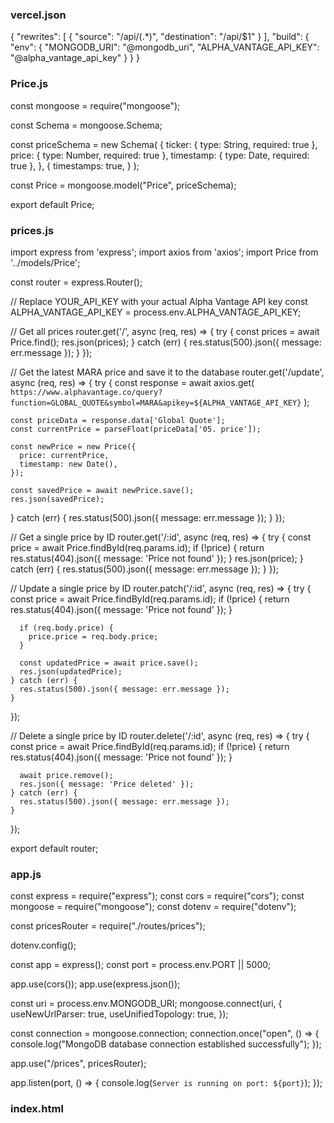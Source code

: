 
### vercel.json

{
    "rewrites": [
      {
        "source": "/api/(.*)",
        "destination": "/api/$1"
      }
    ],
    "build": {
      "env": {
        "MONGODB_URI": "@mongodb_uri",
        "ALPHA_VANTAGE_API_KEY": "@alpha_vantage_api_key"
      }
    }
  }
  
### Price.js

const mongoose = require("mongoose");

const Schema = mongoose.Schema;

const priceSchema = new Schema(
  {
    ticker: { type: String, required: true },
    price: { type: Number, required: true },
    timestamp: { type: Date, required: true },
  },
  {
    timestamps: true,
  }
);

const Price = mongoose.model("Price", priceSchema);

export default Price;

### prices.js

import express from 'express';
import axios from 'axios';
import Price from '../models/Price';

const router = express.Router();

// Replace YOUR_API_KEY with your actual Alpha Vantage API key
const ALPHA_VANTAGE_API_KEY = process.env.ALPHA_VANTAGE_API_KEY;

// Get all prices
router.get('/', async (req, res) => {
  try {
    const prices = await Price.find();
    res.json(prices);
  } catch (err) {
    res.status(500).json({ message: err.message });
  }
});

// Get the latest MARA price and save it to the database
router.get('/update', async (req, res) => {
  try {
    const response = await axios.get(
      `https://www.alphavantage.co/query?function=GLOBAL_QUOTE&symbol=MARA&apikey=${ALPHA_VANTAGE_API_KEY}`
    );

    const priceData = response.data['Global Quote'];
    const currentPrice = parseFloat(priceData['05. price']);

    const newPrice = new Price({
      price: currentPrice,
      timestamp: new Date(),
    });

    const savedPrice = await newPrice.save();
    res.json(savedPrice);
  } catch (err) {
    res.status(500).json({ message: err.message });
  }
});

// Get a single price by ID
router.get('/:id', async (req, res) => {
    try {
      const price = await Price.findById(req.params.id);
      if (!price) {
        return res.status(404).json({ message: 'Price not found' });
      }
      res.json(price);
    } catch (err) {
      res.status(500).json({ message: err.message });
    }
  });
  
  // Update a single price by ID
  router.patch('/:id', async (req, res) => {
    try {
      const price = await Price.findById(req.params.id);
      if (!price) {
        return res.status(404).json({ message: 'Price not found' });
      }
  
      if (req.body.price) {
        price.price = req.body.price;
      }
  
      const updatedPrice = await price.save();
      res.json(updatedPrice);
    } catch (err) {
      res.status(500).json({ message: err.message });
    }
  });
  
  // Delete a single price by ID
  router.delete('/:id', async (req, res) => {
    try {
      const price = await Price.findById(req.params.id);
      if (!price) {
        return res.status(404).json({ message: 'Price not found' });
      }
  
      await price.remove();
      res.json({ message: 'Price deleted' });
    } catch (err) {
      res.status(500).json({ message: err.message });
    }
  });

  export default router;


### app.js

const express = require("express");
const cors = require("cors");
const mongoose = require("mongoose");
const dotenv = require("dotenv");

const pricesRouter = require("./routes/prices");

dotenv.config();

const app = express();
const port = process.env.PORT || 5000;

app.use(cors());
app.use(express.json());

const uri = process.env.MONGODB_URI;
mongoose.connect(uri, {
  useNewUrlParser: true,
  useUnifiedTopology: true,
});

const connection = mongoose.connection;
connection.once("open", () => {
  console.log("MongoDB database connection established successfully");
});

app.use("/prices", pricesRouter);

app.listen(port, () => {
  console.log(`Server is running on port: ${port}`);
});

### index.html

<!DOCTYPE html>
<html lang="en">
  <head>
    <meta charset="utf-8" />
    <link rel="icon" href="%PUBLIC_URL%/favicon.ico" />
    <meta name="viewport" content="width=device-width, initial-scale=1" />
    <meta name="theme-color" content="#000000" />
    <meta
      name="description"
      content="Web site created using create-react-app"
    />
    <link rel="apple-touch-icon" href="%PUBLIC_URL%/logo192.png" />
    <!--
      manifest.json provides metadata used when your web app is installed on a
      user's mobile device or desktop. See https://developers.google.com/web/fundamentals/web-app-manifest/
    -->
    <link rel="manifest" href="%PUBLIC_URL%/manifest.json" />
    <!--
      Notice the use of %PUBLIC_URL% in the tags above.
      It will be replaced with the URL of the `public` folder during the build.
      Only files inside the `public` folder can be referenced from the HTML.

      Unlike "/favicon.ico" or "favicon.ico", "%PUBLIC_URL%/favicon.ico" will
      work correctly both with client-side routing and a non-root public URL.
      Learn how to configure a non-root public URL by running `npm run build`.
    -->
    <title>React App</title>
  </head>
  <body>
    <noscript>You need to enable JavaScript to run this app.</noscript>
    <div id="root"></div>
    <!--
      This HTML file is a template.
      If you open it directly in the browser, you will see an empty page.

      You can add webfonts, meta tags, or analytics to this file.
      The build step will place the bundled scripts into the <body> tag.

      To begin the development, run `npm start` or `yarn start`.
      To create a production bundle, use `npm run build` or `yarn build`.
    -->
  </body>
</html>

### manifest.json

{
  "short_name": "React App",
  "name": "Create React App Sample",
  "icons": [
    {
      "src": "favicon.ico",
      "sizes": "64x64 32x32 24x24 16x16",
      "type": "image/x-icon"
    },
    {
      "src": "logo192.png",
      "type": "image/png",
      "sizes": "192x192"
    },
    {
      "src": "logo512.png",
      "type": "image/png",
      "sizes": "512x512"
    }
  ],
  "start_url": ".",
  "display": "standalone",
  "theme_color": "#000000",
  "background_color": "#ffffff"
}

### package.json

{
  "name": "mara-price-checker",
  "version": "0.1.0",
  "private": true,
  "dependencies": {
    "@testing-library/jest-dom": "^5.16.5",
    "@testing-library/react": "^13.4.0",
    "@testing-library/user-event": "^13.5.0",
    "axios": "^1.3.6",
    "cors": "^2.8.5",
    "dotenv": "^16.0.3",
    "express": "^4.18.2",
    "mongoose": "^7.0.5",
    "react": "^18.2.0",
    "react-dom": "^18.2.0",
    "react-scripts": "5.0.1",
    "web-vitals": "^2.1.4"
  },
  "scripts": {
    "start": "concurrently \"npm run start-frontend\" \"npm run start-backend\"",
    "start-frontend": "react-scripts start",
    "start-backend": "nodemon backend/app.js",
    "build": "react-scripts build",
    "test": "react-scripts test",
    "eject": "react-scripts eject"
  },
  "eslintConfig": {
    "extends": [
      "react-app",
      "react-app/jest"
    ]
  },
  "browserslist": {
    "production": [
      ">0.2%",
      "not dead",
      "not op_mini all"
    ],
    "development": [
      "last 1 chrome version",
      "last 1 firefox version",
      "last 1 safari version"
    ]
  },
  "devDependencies": {
    "concurrently": "^8.0.1"
  }
}

### reportWebVitals.js

const reportWebVitals = onPerfEntry => {
  if (onPerfEntry && onPerfEntry instanceof Function) {
    import('web-vitals').then(({ getCLS, getFID, getFCP, getLCP, getTTFB }) => {
      getCLS(onPerfEntry);
      getFID(onPerfEntry);
      getFCP(onPerfEntry);
      getLCP(onPerfEntry);
      getTTFB(onPerfEntry);
    });
  }
};

export default reportWebVitals;

### index.js

import React from 'react';
import ReactDOM from 'react-dom/client';
import './index.css';
import App from './App';
import reportWebVitals from './reportWebVitals';

const root = ReactDOM.createRoot(document.getElementById('root'));
root.render(
  <React.StrictMode>
    <App />
  </React.StrictMode>
);

// If you want to start measuring performance in your app, pass a function
// to log results (for example: reportWebVitals(console.log))
// or send to an analytics endpoint. Learn more: https://bit.ly/CRA-vitals
reportWebVitals();

### PriceTable.js

// PriceTable.js
import React, { useState, useEffect } from "react";
import axios from "axios";
import EditPriceModal from "./EditPriceModal";

const PriceTable = () => {
  const [prices, setPrices] = useState([]);
  const [selectedPrice, setSelectedPrice] = useState(null);

  useEffect(() => {
    fetchData();
  }, []);

  const fetchData = async () => {
    try {
        const { data } = await axios.get("/api/prices");
      setPrices(data);
    } catch (error) {
      console.error("Error fetching prices:", error);
    }
  };

  const handleUpdate = () => {
    setSelectedPrice(null);
    fetchData();
  };

  const handleDelete = () => {
    setSelectedPrice(null);
    fetchData();
  };

  return (
    <div>
      <h2>Price Table</h2>
      <table>
        <thead>
          <tr>
            <th>Ticker</th>
            <th>Price</th>
            <th>Timestamp</th>
            <th>Actions</th>
          </tr>
        </thead>
        <tbody>
          {prices.map((price) => (
            <tr key={price._id}>
              <td>{price.ticker}</td>
              <td>{price.price}</td>
              <td>{new Date(price.timestamp).toLocaleString()}</td>
              <td>
                <button onClick={() => setSelectedPrice(price)}>
                  Edit
                </button>
              </td>
            </tr>
          ))}
        </tbody>
      </table>
      {selectedPrice && (
        <EditPriceModal
          price={selectedPrice}
          onUpdate={handleUpdate}
          onDelete={handleDelete}
        />
      )}
    </div>
  );
};

export default PriceTable;

### EditPriceModal.js

import React, { useState } from "react";
import axios from "axios";

const EditPriceModal = ({ price, onUpdate, onDelete }) => {
  const [newPrice, setNewPrice] = useState(price.price);

  const handleSubmit = async (e) => {
    e.preventDefault();
    try {
      await axios.patch(`/prices/${price._id}`, { price: newPrice });
      onUpdate();
    } catch (error) {
      console.error("Error updating price:", error);
    }
  };

  const handleDelete = async () => {
    try {
      await axios.delete(`/prices/${price._id}`);
      onDelete();
    } catch (error) {
      console.error("Error deleting price:", error);
    }
  };

  return (
    <div>
      <h2>Edit Price</h2>
      <form onSubmit={handleSubmit}>
        <label>
          New Price:
          <input
            type="number"
            value={newPrice}
            onChange={(e) => setNewPrice(e.target.value)}
          />
        </label>
        <button type="submit">Update</button>
        <button type="button" onClick={handleDelete}>
          Delete
        </button>
      </form>
    </div>
  );
};

export default EditPriceModal;

### App.test.js

import { render, screen } from '@testing-library/react';
import App from './App';

test('renders learn react link', () => {
  render(<App />);
  const linkElement = screen.getByText(/learn react/i);
  expect(linkElement).toBeInTheDocument();
});

### setupTests.js

// jest-dom adds custom jest matchers for asserting on DOM nodes.
// allows you to do things like:
// expect(element).toHaveTextContent(/react/i)
// learn more: https://github.com/testing-library/jest-dom
import '@testing-library/jest-dom';

### App.js

import "./App.css";
import PriceTable from "./components/PriceTable";

function App() {
  return (
    <div className="App">
      <header className="App-header">
        <h1>MARA Price Checker</h1>
</header>
<main>
<PriceTable />
</main>
</div>
);
}

export default App;
